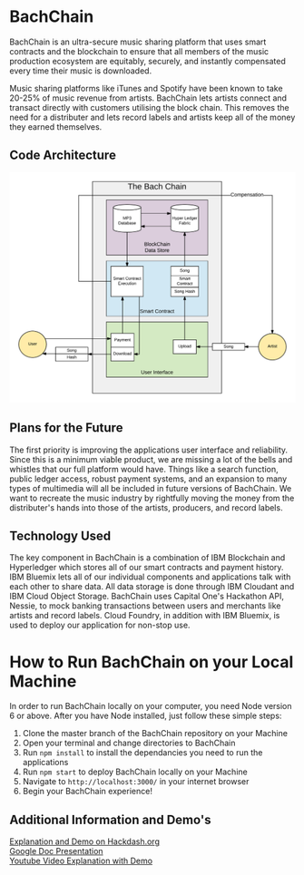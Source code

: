 <h1>BachChain</h1>
<p>BachChain is an ultra-secure music sharing platform that uses smart contracts and the blockchain to ensure that all members of the music production ecosystem are equitably, securely, and instantly compensated every time their music is downloaded.</p>

<p>Music sharing platforms like iTunes and Spotify have been known to take 20-25% of music revenue from artists. BachChain lets artists connect and transact directly with customers utilising the block chain. This removes the need for a distributer and lets record labels and artists keep all of the money they earned themselves.</p>

<h2>Code Architecture</h2>
<img src="https://github.com/jrigassio/bach-chain/blob/master/IBM%20Hackathon%20-%20Page%201%20(1).png?raw=true" alt="BachChain Diagram">

<h2>Plans for the Future</h2>
<p>The first priority is improving the applications user interface and reliability. Since this is a minimum viable product, we are missing a lot of the bells and whistles that our full platform would have. Things like a search function, public ledger access, robust payment systems, and an expansion to many types of multimedia will all be included in future versions of BachChain. We want to recreate the music industry by rightfully moving the money from the distributer's hands into those of the artists, producers, and record labels.</p>

<h2>Technology Used</h2>
<p>The key component in BachChain is a combination of IBM Blockchain and Hyperledger which stores all of our smart contracts and payment history. IBM Bluemix lets all of our individual components and applications talk with each other to share data. All data storage is done through IBM Cloudant and IBM Cloud Object Storage. BachChain uses Capital One's Hackathon API, Nessie, to mock banking transactions between users and merchants like artists and record labels. Cloud Foundry, in addition with IBM Bluemix, is used to deploy our application for non-stop use.</p>

<h1>How to Run BachChain on your Local Machine</h1>

In order to run BachChain locally on your computer, you need Node version 6 or above. After you have Node installed, just follow these simple steps:

1. Clone the master branch of the BachChain repository on your Machine
2. Open your terminal and change directories to BachChain
3. Run `npm install` to install the dependancies you need to run the applications
4. Run `npm start` to deploy BachChain locally on your Machine
5. Navigate to `http://localhost:3000/` in your internet browser
6. Begin your BachChain experience!

<h2>Additional Information and Demo's</h2>
<a href='https://hackdash.org/projects/5970f54e7a30a4526a1fe9ea'>Explanation and Demo on Hackdash.org</a><br />
<a href='https://docs.google.com/presentation/d/1kjHDV1QmaKS2shXiPN-31Tnx_cPvb8KHUJ5I5E8rNCQ/edit?usp=sharing'>Google Doc Presentation</a><br />
<a href='https://youtu.be/RIz5hNaBbh8'>Youtube Video Explanation with Demo</a>
